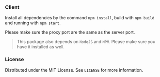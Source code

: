 ### Client

Install all dependencies by the command `npm install`, build with `npm build` and running with `npm start`.

Please make sure the proxy port are the same as the server port.

> This package also depends on `NodeJS` and `NPM`. Please make sure you have it installed as well.

### License
Distributed under the MIT License. See `LICENSE` for more information.
